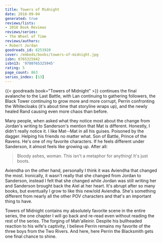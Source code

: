 ```yaml
---
title: Towers of Midnight
date: 2018-09-04
generated: true
reviews/lists:
- 2018 Book Reviews
reviews/series:
- The Wheel of Time
reviews/authors:
- Robert Jordan
goodreads_id: 8253920
cover: /embeds/books/towers-of-midnight.jpg
isbn: 0765325942
isbn13: '9780765325945'
rating: 5
page_count: 863
series_index: [13]
---
```

{{< goodreads book="Towers of Midnight" >}} continues the final avalanche to the Last Battle, with Lan continuing to gathering followers, the Black Tower continuing to grow more and more corrupt, Perrin confronting the Whitecloaks (it's about time that storyline wraps up), and the newly healed Rand causing even more chaos than before.  

Many people, when asked what they notice most about the change from Jordan's writing to Sanderson's mention that Mat is different. Honestly, I didn't really notice it. I like Mat--Mat in all his guises. Poisoned by the dagger. Helping his friends no matter what. Son of Battle, Prince of the Ravens. He's one of my favorite characters. If he feels different under Sanderson, it almost feels like growing up. After all:  

<!--more-->

> Bloody ashes, woman. This isn't a metaphor for anything! It's just boots.

Aviendha on the other hand, personally I think it was Aviendha that changed the most. Ironically, it wasn't really that she changed from Jordan to Sanderson, instead I felt that she changed while Jordan was still writing her and Sanderson brought back the Aiel at her heart. It's abrupt after so many books, but eventually I grow to like this new/old Aviendha. She's something different from nearly all the other POV characters and that's an important thing to have.  

Towers of Midnight contains my absolutely favorite scene in the entire series, the one chapter I will go back and re-read even without reading the rest of the series. The forging of Mah'alleinir. Despite his bullheaded reaction to his wife's captivity, I believe Perrin remains my favorite of the three boys from the Two Rivers. And here, here Perrin the Blacksmith gets one final chance to shine.